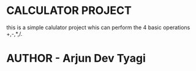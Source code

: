 # CALCULATOR PROJECT
this is a simple calulator project whis can perform the 4 basic operations +,-,*,/.

# AUTHOR - Arjun Dev Tyagi
